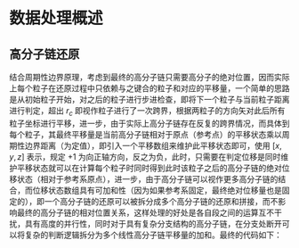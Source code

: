 # 数据处理概述

## 高分子链还原

结合周期性边界原理，考虑到最终的高分子链只需要高分子的绝对位置，因而实际上每个粒子在还原过程中只依赖与之键合的粒子和对应的平移量，一个简单的思路是从初始粒子开始，对之后的粒子进行步进检查，即将下一个粒子与当前粒子距离进行判定，超出 $r_c$ 即视作粒子进行了一次跨界，根据两粒子的方向矢对此后所有粒子坐标进行平移，进一步，由于实际上高分子链存在反复的跨界情况，而具体到每个粒子，其最终平移量是当前高分子链相对于原点（参考点）的平移状态乘以周期性边界距离（为定值），即引入一个平移数组来维护此平移状态即可，使用 $[x, y, z]$ 表示，规定 +1 为向正轴方向，反之为负，此时，只需要在判定位移是同时维护平移状态就可以在计算每个粒子时同时得到此时该粒子之后的高分子链的绝对位移状态（相对于参考系原点），进一步，由于高分子链可以视作更多高分子链的结合，而位移状态数组具有可加和性（因为如果参考系固定，最终绝对位移量也是固定的），即一个高分子链的还原可以被拆分成多个高分子链的还原和拼接，而不影响最终的高分子链的相对位置关系，这样处理的好处是各自段之间的运算互不干扰，具有高度的并行性，同时对于具有复杂分支结构的高分子链，在分支处断开可以将复杂的判断逻辑拆分为多个线性高分子链平移量的加和。最终的代码如下：

